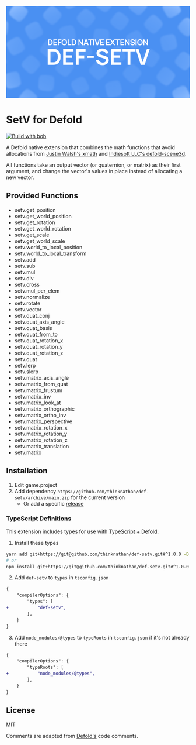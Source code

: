 <img src="_docs/def-setv.png" alt="Def-Setv">

# SetV for Defold

[![Build with bob](https://github.com/thinknathan/def-setv/actions/workflows/bob.yml/badge.svg)](https://github.com/thinknathan/def-setv/actions/workflows/bob.yml)

A Defold native extension that combines the math functions that avoid allocations from [Justin Walsh's xmath](https://github.com/thejustinwalsh/defold-xmath) and [Indiesoft LLC's defold-scene3d](https://github.com/indiesoftby/defold-scene3d).

All functions take an output vector (or quaternion, or matrix) as their first argument, and change the vector's values in place instead of allocating a new vector.

## Provided Functions

- setv.get_position
- setv.get_world_position
- setv.get_rotation
- setv.get_world_rotation
- setv.get_scale
- setv.get_world_scale
- setv.world_to_local_position
- setv.world_to_local_transform
- setv.add
- setv.sub
- setv.mul
- setv.div
- setv.cross
- setv.mul_per_elem
- setv.normalize
- setv.rotate
- setv.vector
- setv.quat_conj
- setv.quat_axis_angle
- setv.quat_basis
- setv.quat_from_to
- setv.quat_rotation_x
- setv.quat_rotation_y
- setv.quat_rotation_z
- setv.quat
- setv.lerp
- setv.slerp
- setv.matrix_axis_angle
- setv.matrix_from_quat
- setv.matrix_frustum
- setv.matrix_inv
- setv.matrix_look_at
- setv.matrix_orthographic
- setv.matrix_ortho_inv
- setv.matrix_perspective
- setv.matrix_rotation_x
- setv.matrix_rotation_y
- setv.matrix_rotation_z
- setv.matrix_translation
- setv.matrix

## Installation

1. Edit game.project
2. Add dependency `https://github.com/thinknathan/def-setv/archive/main.zip` for the current version
   - Or add a specific [release](https://github.com/thinknathan/def-setv/releases)

### TypeScript Definitions

This extension includes types for use with [TypeScript + Defold](https://ts-defold.dev/).

1. Install these types

```bash
yarn add git+https://git@github.com/thinknathan/def-setv.git#^1.0.0 -D
# or
npm install git+https://git@github.com/thinknathan/def-setv.git#^1.0.0 --save-dev
```

2. Add `def-setv` to `types` in `tsconfig.json`

```diff
{
	"compilerOptions": {
		"types": [
+			"def-setv",
		],
	}
}
```

3. Add `node_modules/@types` to `typeRoots` in `tsconfig.json` if it's not already there

```diff
{
	"compilerOptions": {
		"typeRoots": [
+			"node_modules/@types",
		],
	}
}
```

## License

MIT

Comments are adapted from [Defold's](https://github.com/defold/) code comments.
